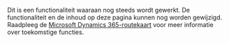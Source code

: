 Dit is een functionaliteit waaraan nog steeds wordt gewerkt. De functionaliteit en de inhoud op deze pagina kunnen nog worden gewijzigd. Raadpleeg de [Microsoft Dynamics 365-routekaart](https://go.microsoft.com/fwlink/?linkid=842139) voor meer informatie over toekomstige functies.